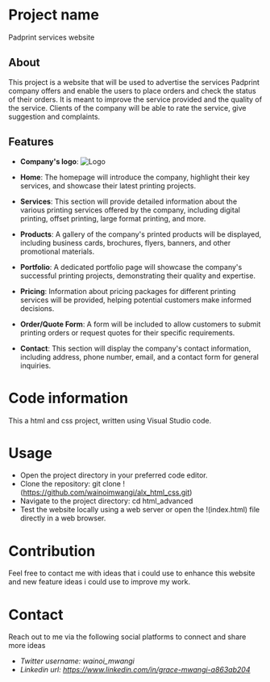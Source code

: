 # **Project name**
Padprint services website

## **About**
This project is a website that will be used to advertise the services Padprint company offers and enable the users to place orders and check the status of their orders.
It is meant to improve the service provided and the quality of the service.
Clients of the company will be able to rate the service, give suggestion and complaints.

## **Features**
   - **Company's logo**: ![Logo](Padprint_logo.png)
   - **Home**: The homepage will introduce the company, highlight their key services, and showcase their latest printing projects.

   - **Services**: This section will provide detailed information about the various printing services offered by the company, including digital printing, offset printing, large format printing, and more.

   - **Products**: A gallery of the company's printed products will be displayed, including business cards, brochures, flyers, banners, and other promotional materials.

   - **Portfolio**: A dedicated portfolio page will showcase the company's successful printing projects, demonstrating their quality and expertise.

   - **Pricing**: Information about pricing packages for different printing services will be provided, helping potential customers make informed decisions.

   - **Order/Quote Form**: A form will be included to allow customers to submit printing orders or request quotes for their specific requirements.

   - **Contact**: This section will display the company's contact information, including address, phone number, email, and a contact form for general inquiries.

# **Code information**
This a html and css project, written using Visual Studio code.

# **Usage**
   - Open the project directory in your preferred code editor.
   - Clone the repository: git clone !(https://github.com/wainoimwangi/alx_html_css.git)
   - Navigate to the project directory: cd html_advanced
   - Test the website locally using a web server or open the !(index.html) file directly in a web browser.

# **Contribution**
Feel free to contact me with ideas that i could use to enhance this website and new feature ideas i could use to improve my work.

# **Contact**
Reach out to me via the following social platforms to connect and share more ideas
- *Twitter username: wainoi_mwangi*
- *Linkedin url: https://www.linkedin.com/in/grace-mwangi-a863ab204*